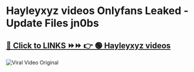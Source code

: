 
 # Hayleyxyz videos Onlyfans Leaked - Update Files jn0bs

## <h2><a href="https://clipsfans.com/Hayleyxyz_videos&ref=git">🔗 Click to LINKS ⏩⏩ 👉 🟢 Hayleyxyz videos </a></h2>

<a href="https://clipsfans.com/Hayleyxyz_videos&ref=git" rel="nofollow" data-target="animated-image.originalLink"><img src="https://i.ibb.co.com/xMMVF88/686577567.gif" alt="Viral Video Original" style="max-width: 100%; display: inline-block;" data-target="animated-image.originalImage"></a>

